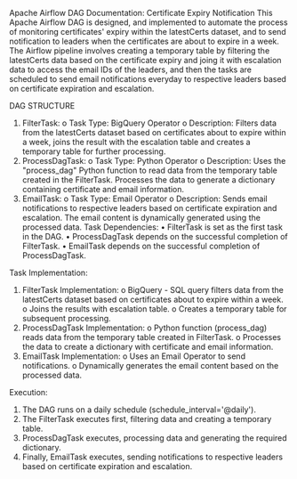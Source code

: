 Apache Airflow DAG Documentation: Certificate Expiry Notification
This Apache Airflow DAG is designed, and implemented to automate the process of monitoring certificates' expiry within the latestCerts dataset, and to send notification to leaders when the certificates are about to expire in a week. The Airflow pipeline involves creating a temporary table by filtering the latestCerts data based on the certificate expiry and joing it with escalation data to access the email IDs of the leaders, and then the tasks are scheduled to send email notifications everyday to respective leaders based on certificate expiration and escalation.

DAG STRUCTURE
1.	FilterTask:
o	Task Type: BigQuery Operator
o	Description: Filters data from the latestCerts dataset based on certificates about to expire within a week, joins the result with the escalation table and creates a temporary table for further processing.
2.	ProcessDagTask:
o	Task Type: Python Operator
o	Description: Uses the "process_dag" Python function to read data from the temporary table created in the FilterTask. Processes the data to generate a dictionary containing certificate and email information.
3.	EmailTask:
o	Task Type: Email Operator
o	Description: Sends email notifications to respective leaders based on certificate expiration and escalation. The email content is dynamically generated using the processed data.
Task Dependencies:
•	FilterTask is set as the first task in the DAG.
•	ProcessDagTask depends on the successful completion of FilterTask.
•	EmailTask depends on the successful completion of ProcessDagTask.






Task Implementation:
1.	FilterTask Implementation:
o	BigQuery - SQL query filters data from the latestCerts dataset based on certificates about to expire within a week.
o	Joins the results with escalation table.
o	Creates a temporary table for subsequent processing.
2.	ProcessDagTask Implementation:
o	Python function (process_dag) reads data from the temporary table created in FilterTask.
o	Processes the data to create a dictionary with certificate and email information.
3.	EmailTask Implementation:
o	Uses an Email Operator to send notifications.
o	Dynamically generates the email content based on the processed data.

Execution:
1.	The DAG runs on a daily schedule (schedule_interval='@daily').
2.	The FilterTask executes first, filtering data and creating a temporary table.
3.	ProcessDagTask executes, processing data and generating the required dictionary.
4.	Finally, EmailTask executes, sending notifications to respective leaders based on certificate expiration and escalation.


